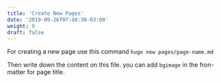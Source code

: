 ```yaml
---
title: 'Create New Pages'
date: '2019-09-26T07:48:30-03:00'
weight: 9
draft: false
---
```

For creating a new page use this command `hugo new pages/page-name.md`

Then write down the content on this file. you can add `bgimage` in the fron-matter for page title.